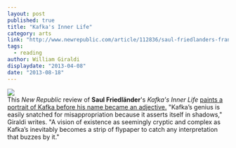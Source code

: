 ```yaml
---
layout: post
published: true
title: "Kafka's Inner Life"
category: arts
link: "http://www.newrepublic.com/article/112836/saul-friedlanders-franz-kafka-reviewed-billy-giraldi"
tags: 
  - reading
author: William Giraldi
displaydate: "2013-04-08"
date: "2013-08-18"
---
```


![](http://upload.wikimedia.org/wikipedia/commons/7/7d/Kafka_portrait.jpg)<br>This _New Republic_ review of **Saul Friedländer**'s _Kafka's Inner Life_ <a href="http://www.newrepublic.com/article/112836/saul-friedlanders-franz-kafka-reviewed-billy-giraldi">paints a portrait of Kafka before his name became an adjective.</a> "Kafka’s genius is easily snatched for misappropriation because it asserts itself in shadows," Giraldi writes. "A vision of existence as seemingly cryptic and complex as Kafka’s inevitably becomes a strip of flypaper to catch any interpretation that buzzes by it."
